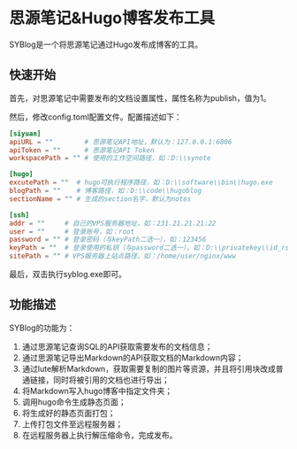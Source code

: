# 思源笔记&Hugo博客发布工具

SYBlog是一个将思源笔记通过Hugo发布成博客的工具。

## 快速开始

首先，对思源笔记中需要发布的文档设置属性，属性名称为publish，值为1。

然后，修改config.toml配置文件。配置描述如下：

```toml
[siyuan]
apiURL = ""        # 思源笔记API地址，默认为：127.0.0.1:6806
apiToken = ""      # 思源笔记API Token
workspacePath = "" # 使用的工作空间路径，如：D:\\synote

[hugo]
excutePath = ""  # hugo可执行程序路径，如：D:\\software\\bin\\hugo.exe
blogPath = ""    # 博客路径，如：D:\\code\\hugoblog
sectionName = "" # 生成的section名字，默认为notes

[ssh]
addr = ""     # 自己的VPS服务器地址，如：231.21.21.21:22
user = ""     # 登录账号，如：root
password = "" # 登录密码（与keyPath二选一），如：123456
keyPath = ""  # 登录使用的私钥（与password二选一），如：D:\\privatekey\\id_rsa
sitePath = "" # VPS服务器上站点路径，如：/home/user/nginx/www
```

最后，双击执行syblog.exe即可。

## 功能描述

SYBlog的功能为：

1. 通过思源笔记查询SQL的API获取需要发布的文档信息；
2. 通过思源笔记导出Markdown的API获取文档的Markdown内容；
3. 通过lute解析Markdown，获取需要复制的图片等资源，并且将引用块改成普通链接，同时将被引用的文档也进行导出；
4. 将Markdown写入hugo博客中指定文件夹；
5. 调用hugo命令生成静态页面；
6. 将生成好的静态页面打包；
7. 上传打包文件至远程服务器；
8. 在远程服务器上执行解压缩命令，完成发布。
